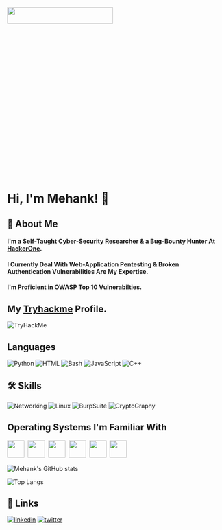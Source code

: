 <img src="https://user-images.githubusercontent.com/70057473/196027425-ffb7a470-b8c8-4f21-b0e3-982409bc7cbd.png" width = "70%"  img height = "10%">

# Hi, I'm Mehank! 👋

## 🚀 About Me
#### I'm a Self-Taught Cyber-Security Researcher & a Bug-Bounty Hunter At [HackerOne](https://www.hackerone.com/).
#### I Currently Deal With Web-Application Pentesting & Broken Authentication Vulnerabilities Are My Expertise.
#### I'm Proficient in OWASP Top 10 Vulnerabilties.


## My [Tryhackme](https://tryhackme.com/p/Mk617) Profile.
<img src="https://tryhackme-badges.s3.amazonaws.com/Mk617.png" alt="TryHackMe">


## Languages
![Python](https://img.shields.io/badge/-Python-3776AB?&logo=python&logoColor=white&style=plastic&logoWidth=20)
![HTML](https://img.shields.io/badge/-HTML-E34F26?&logo=HTML5&logoColor=white&style=plastic&logoWidth=20)
![Bash](https://img.shields.io/badge/-Bash%20Scripting-4EAA25?logo=GNUBASH&logoColor=white&style=plastic&logoWidth=20)
![JavaScript](https://img.shields.io/badge/-JavaScript-F7DF1E?logo=JavaScript&logoColor=white&style=plastic&logoWidth=20)
![C++](https://img.shields.io/badge/-C++-00599C?logo=c%2b%2b&logoColor=white&style=plastic&logoWidth=20)

## 🛠 Skills

![Networking](https://img.shields.io/badge/-Networking-blue?style=plastic)
![Linux](https://img.shields.io/badge/%20-Linux-black?style=plastic)
![BurpSuite](https://img.shields.io/badge/%20-BurpSuite-orange?style=plastic)
![CryptoGraphy](https://img.shields.io/badge/%20-Cryptography-lightgrey?style=plastic)

## Operating Systems I'm Familiar With

<img src ="https://user-images.githubusercontent.com/70057473/196029766-3e5ca608-48b3-4571-8a69-fd379ff2af2f.jpg" image height = "40">&nbsp;
<img src = "https://user-images.githubusercontent.com/70057473/196029889-d545acf6-a5da-4838-b40f-633c23f27efc.jpg" image height = "40">&nbsp;
<img src = "https://user-images.githubusercontent.com/70057473/196030040-6c63ade1-3250-4fda-95a8-3cc63b592623.jpg" image height  = "40">&nbsp;
<img src = "https://user-images.githubusercontent.com/70057473/196030156-56ae66cd-eb70-4cc5-9585-b3c4f4700c74.jpg" img height = "40">&nbsp;
<img src = "https://user-images.githubusercontent.com/70057473/196030215-e6cc54cb-de32-4c02-8083-295e844f7036.jpg" image height = "40">&nbsp;
<img src = "https://user-images.githubusercontent.com/70057473/196030260-1dc56290-8ddf-48fc-8a2e-54d1ae51c390.jpg"  img height = "40">&nbsp;

![Mehank's GitHub stats](https://github-readme-stats.vercel.app/api?username=M3hank&show_icons=true&theme=tokyonight)

![Top Langs](https://github-readme-stats.vercel.app/api/top-langs/?username=m3hank&layout&theme=tokyonight)

## 🔗 Links
[![linkedin](https://img.shields.io/badge/linkedin-0A66C2?style=plastic&logo=linkedin&logoColor=white)](https://www.linkedin.com/in/m3hank)
[![twitter](https://img.shields.io/badge/twitter-1DA1F2?style=plastic&logo=twitter&logoColor=white)](https://twitter.com/M3hank)

